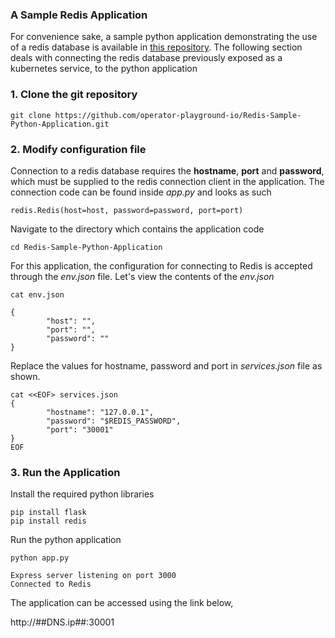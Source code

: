 
### A Sample Redis Application

<p>For convenience sake, a sample python application demonstrating the use of a redis database is available in <a href="https://github.com/operator-playground-io/Redis-Sample-Python-Application.git">this repository</a>. The following section deals with connecting the redis database previously exposed as a kubernetes service, to the python application</p>

<h3>1. Clone the git repository</h3>

```execute
git clone https://github.com/operator-playground-io/Redis-Sample-Python-Application.git
```

<h3>2. Modify configuration file</h3>
<p>Connection to a redis database requires the <b>hostname</b>, <b>port</b> and <b>password</b>, which must be supplied to the redis connection client in the application. The connection code can be found inside <i>app.py</i> and looks as such</p>

```copycommand
redis.Redis(host=host, password=password, port=port)
```
<p>Navigate to the directory which contains the application code</p>

```execute
cd Redis-Sample-Python-Application
```

<p>For this application, the configuration for connecting to Redis is accepted through the <i>env.json</i> file. Let's view the contents of the <i>env.json</i></p>

```execute
cat env.json
```
```output
{
        "host": "",
        "port": "",
        "password": ""
}
```
<p>Replace the values for hostname, password and port in <i>services.json</i> file as shown.</p>

```execute
cat <<EOF> services.json
{
        "hostname": "127.0.0.1",
        "password": "$REDIS_PASSWORD",
        "port": "30001"
}
EOF
```

<h3>3. Run the Application</h3>
<p>Install the required python libraries</p>

```execute
pip install flask
pip install redis
```

<p>Run the python application</p>

```execute
python app.py
```
```output
Express server listening on port 3000
Connected to Redis
```

The application can be accessed using the link below, 

http://##DNS.ip##:30001
